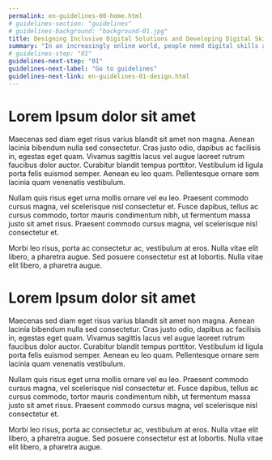 ```yaml
---
permalink: en-guidelines-00-home.html
# guidelines-section: "guidelines"
# guidelines-background: "background-01.jpg"
title: Designing Inclusive Digital Solutions and Developing Digital Skills
summary: "In an increasingly online world, people need digital skills and literacy to work, live, learn and communicate productively. Without these skills, people face marginalisation not only in the physical world but in digital realms as well. Fortunately, digital exclusion is increasingly avoidable."
# guidelines-step: "01"
guidelines-next-step: "01"
guidelines-next-label: "Go to guidelines"
guidelines-next-link: en-guidelines-01-design.html
---
```



# Lorem Ipsum dolor sit amet

Maecenas sed diam eget risus varius blandit sit amet non magna. Aenean lacinia bibendum nulla sed consectetur. Cras justo odio, dapibus ac facilisis in, egestas eget quam. Vivamus sagittis lacus vel augue laoreet rutrum faucibus dolor auctor. Curabitur blandit tempus porttitor. Vestibulum id ligula porta felis euismod semper. Aenean eu leo quam. Pellentesque ornare sem lacinia quam venenatis vestibulum.

Nullam quis risus eget urna mollis ornare vel eu leo. Praesent commodo cursus magna, vel scelerisque nisl consectetur et. Fusce dapibus, tellus ac cursus commodo, tortor mauris condimentum nibh, ut fermentum massa justo sit amet risus. Praesent commodo cursus magna, vel scelerisque nisl consectetur et.

Morbi leo risus, porta ac consectetur ac, vestibulum at eros. Nulla vitae elit libero, a pharetra augue. Sed posuere consectetur est at lobortis. Nulla vitae elit libero, a pharetra augue.

# Lorem Ipsum dolor sit amet

Maecenas sed diam eget risus varius blandit sit amet non magna. Aenean lacinia bibendum nulla sed consectetur. Cras justo odio, dapibus ac facilisis in, egestas eget quam. Vivamus sagittis lacus vel augue laoreet rutrum faucibus dolor auctor. Curabitur blandit tempus porttitor. Vestibulum id ligula porta felis euismod semper. Aenean eu leo quam. Pellentesque ornare sem lacinia quam venenatis vestibulum.

Nullam quis risus eget urna mollis ornare vel eu leo. Praesent commodo cursus magna, vel scelerisque nisl consectetur et. Fusce dapibus, tellus ac cursus commodo, tortor mauris condimentum nibh, ut fermentum massa justo sit amet risus. Praesent commodo cursus magna, vel scelerisque nisl consectetur et.

Morbi leo risus, porta ac consectetur ac, vestibulum at eros. Nulla vitae elit libero, a pharetra augue. Sed posuere consectetur est at lobortis. Nulla vitae elit libero, a pharetra augue.